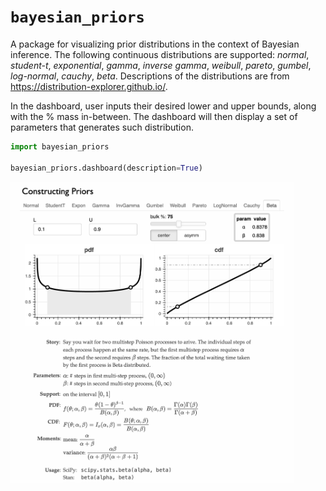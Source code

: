 
# `bayesian_priors`

A package for visualizing prior distributions in the context of Bayesian inference. The following continuous distributions are supported: *normal*, *student-t*, *exponential*, *gamma*, *inverse gamma*, *weibull*, *pareto*, *gumbel*, *log-normal*, *cauchy*, *beta*. Descriptions of the distributions are from https://distribution-explorer.github.io/. 



 In the dashboard, user inputs their desired lower and upper bounds, along with the % mass in-between. The dashboard will then display a set of  parameters that generates such distribution.



```python
import bayesian_priors

bayesian_priors.dashboard(description=True)
```



<img src="https://github.com/atisor73/bayesian_priors/blob/main/demo.png?raw=true" width="90%" />

